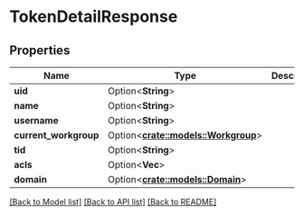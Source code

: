 # TokenDetailResponse

## Properties

Name | Type | Description | Notes
------------ | ------------- | ------------- | -------------
**uid** | Option<**String**> |  | [optional]
**name** | Option<**String**> |  | [optional]
**username** | Option<**String**> |  | [optional]
**current_workgroup** | Option<[**crate::models::Workgroup**](Workgroup.md)> |  | [optional]
**tid** | Option<**String**> |  | [optional]
**acls** | Option<**Vec<String>**> |  | [optional]
**domain** | Option<[**crate::models::Domain**](Domain.md)> |  | [optional]

[[Back to Model list]](../README.md#documentation-for-models) [[Back to API list]](../README.md#documentation-for-api-endpoints) [[Back to README]](../README.md)


